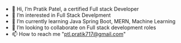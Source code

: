 - 👋 Hi, I’m Pratik Patel, a certified Full stack Developer
- 👀 I’m interested in Full Stack Develpment
- 🌱 I’m currently learning Java Spring Boot, MERN, Machine Learning
- 💞️ I’m looking to collaborate on Full stack development roles
- 📫 How to reach me "ptl.pratik717@gmail.com"

<!---
PatelPratik39/PatelPratik39 is a ✨ special ✨ repository because its `README.md` (this file) appears on your GitHub profile.
You can click the Preview link to take a look at your changes.
--->
